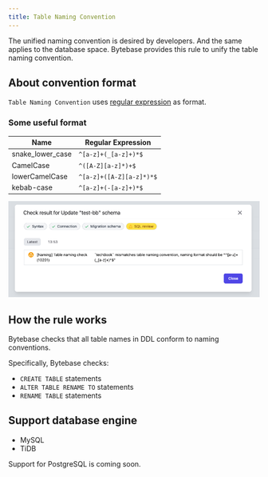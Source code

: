 ```yaml
---
title: Table Naming Convention
---
```


The unified naming convention is desired by developers. And the same applies to the database space. Bytebase provides this rule to unify the table naming convention.

## About convention format

`Table Naming Convention` uses [regular expression](https://en.wikipedia.org/wiki/Regular_expression) as format.

### Some useful format
| Name | Regular Expression |
|------|--------------------|
|snake_lower_case|`^[a-z]+(_[a-z]+)*$`|
|CamelCase|`^([A-Z][a-z]*)+$`|
|lowerCamelCase|`^[a-z]+([A-Z][a-z]*)*$`|
|kebab-case|`^[a-z]+(-[a-z]+)*$`|

![schema-review-naming-table](/static/docs-assets/schema-review-naming-table.webp)

## How the rule works

Bytebase checks that all table names in DDL conform to naming conventions.

Specifically, Bytebase checks:
- `CREATE TABLE` statements
- `ALTER TABLE RENAME TO` statements
- `RENAME TABLE` statements

## Support database engine

- MySQL
- TiDB

Support for PostgreSQL is coming soon.